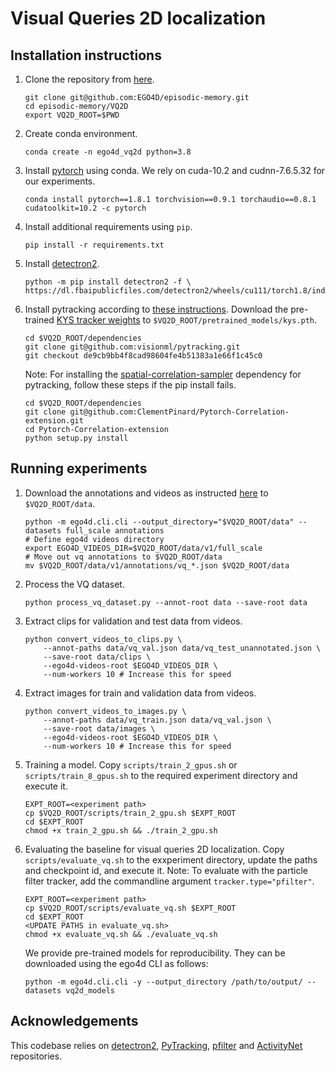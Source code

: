 # Visual Queries 2D localization

## Installation instructions

1. Clone the repository from [here](https://github.com/EGO4D/episodic-memory).
    ```
    git clone git@github.com:EGO4D/episodic-memory.git
    cd episodic-memory/VQ2D
    export VQ2D_ROOT=$PWD
    ```
2. Create conda environment.
    ```
    conda create -n ego4d_vq2d python=3.8
    ```

3. Install [pytorch](https://pytorch.org/) using conda. We rely on cuda-10.2 and cudnn-7.6.5.32 for our experiments.
    ```
    conda install pytorch==1.8.1 torchvision==0.9.1 torchaudio==0.8.1 cudatoolkit=10.2 -c pytorch
    ```

4. Install additional requirements using `pip`.
    ```
    pip install -r requirements.txt
    ```

5. Install [detectron2](https://github.com/facebookresearch/detectron2).
    ```
    python -m pip install detectron2 -f \
    https://dl.fbaipublicfiles.com/detectron2/wheels/cu111/torch1.8/index.html
    ```

6.  Install pytracking according to [these instructions](https://github.com/visionml/pytracking/blob/master/INSTALL.md). Download the pre-trained [KYS tracker weights](https://drive.google.com/drive/folders/1WGNcats9lpQpGjAmq0s0UwO6n22fxvKi) to `$VQ2D_ROOT/pretrained_models/kys.pth`.
    ```
    cd $VQ2D_ROOT/dependencies
    git clone git@github.com:visionml/pytracking.git
    git checkout de9cb9bb4f8cad98604fe4b51383a1e66f1c45c0
    ```

    Note: For installing the [spatial-correlation-sampler](https://github.com/ClementPinard/Pytorch-Correlation-extension) dependency for pytracking, follow these steps if the pip install fails.
    ```
    cd $VQ2D_ROOT/dependencies
    git clone git@github.com:ClementPinard/Pytorch-Correlation-extension.git
    cd Pytorch-Correlation-extension
    python setup.py install
    ```

## Running experiments

1. Download the annotations and videos as instructed [here](https://github.com/facebookresearch/Ego4d/blob/main/ego4d/cli/README.md) to `$VQ2D_ROOT/data`.
    ```
    python -m ego4d.cli.cli --output_directory="$VQ2D_ROOT/data" --datasets full_scale annotations
    # Define ego4d videos directory
    export EGO4D_VIDEOS_DIR=$VQ2D_ROOT/data/v1/full_scale
    # Move out vq annotations to $VQ2D_ROOT/data
    mv $VQ2D_ROOT/data/v1/annotations/vq_*.json $VQ2D_ROOT/data
    ```

2. Process the VQ dataset.
    ```
    python process_vq_dataset.py --annot-root data --save-root data
    ```

3. Extract clips for validation and test data from videos.
    ```
    python convert_videos_to_clips.py \
        --annot-paths data/vq_val.json data/vq_test_unannotated.json \
        --save-root data/clips \
        --ego4d-videos-root $EGO4D_VIDEOS_DIR \
        --num-workers 10 # Increase this for speed
    ```

4. Extract images for train and validation data from videos.
    ```
    python convert_videos_to_images.py \
        --annot-paths data/vq_train.json data/vq_val.json \
        --save-root data/images \
        --ego4d-videos-root $EGO4D_VIDEOS_DIR \
        --num-workers 10 # Increase this for speed
    ```

5. Training a model. Copy `scripts/train_2_gpus.sh` or `scripts/train_8_gpus.sh` to the required experiment directory and execute it.
    ```
    EXPT_ROOT=<experiment path>
    cp $VQ2D_ROOT/scripts/train_2_gpu.sh $EXPT_ROOT
    cd $EXPT_ROOT
    chmod +x train_2_gpu.sh && ./train_2_gpu.sh
    ```

6. Evaluating the baseline for visual queries 2D localization. Copy `scripts/evaluate_vq.sh` to the exxperiment directory, update the paths and checkpoint id, and execute it. Note: To evaluate with the particle filter tracker, add the commandline argument `tracker.type="pfilter"`.
    ```
    EXPT_ROOT=<experiment path>
    cp $VQ2D_ROOT/scripts/evaluate_vq.sh $EXPT_ROOT
    cd $EXPT_ROOT
    <UPDATE PATHS in evaluate_vq.sh>
    chmod +x evaluate_vq.sh && ./evaluate_vq.sh
    ```
    We provide pre-trained models for reproducibility. They can be downloaded using the ego4d CLI as follows:
    ```
    python -m ego4d.cli.cli -y --output_directory /path/to/output/ --datasets vq2d_models
    ```

## Acknowledgements
This codebase relies on [detectron2](https://github.com/facebookresearch/detectron2), [PyTracking](https://github.com/visionml/pytracking), [pfilter](https://github.com/johnhw/pfilter) and [ActivityNet](https://github.com/activitynet/ActivityNet) repositories.
